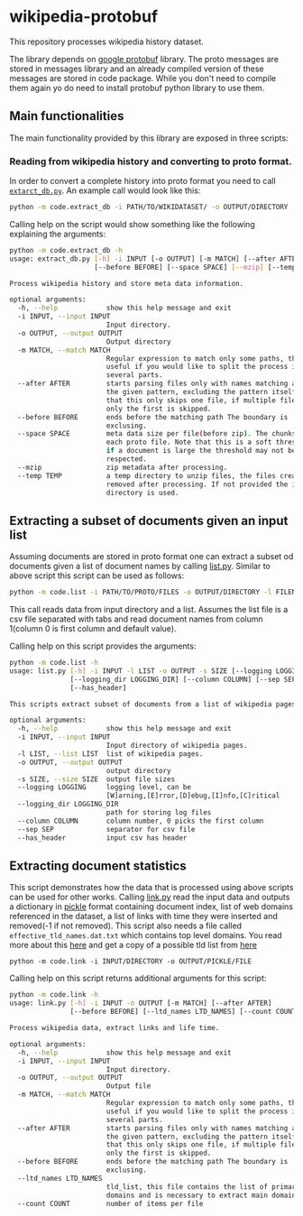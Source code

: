 # wikipedia-protobuf
This repository processes wikipedia history dataset.

The library depends on [google protobuf](https://github.com/google/protobuf) library. The proto messages are stored in messages library and an already compiled version of these messages are stored in code package. While you don't need to compile them again yo do need to install protobuf python library to use them.

## Main functionalities

The main functionality provided by this library are exposed in three scripts:

### Reading from wikipedia history and converting to proto format.

In order to convert a complete history into proto format you need to call [`extarct_db.py`](code/extract_db.py). An example call would look like this:

```bash
python -m code.extract_db -i PATH/TO/WIKIDATASET/ -o OUTPUT/DIRECTORY
```

Calling help on the script would show something like the following explaining the arguments:

```bash
python -m code.extract_db -h
usage: extract_db.py [-h] -i INPUT [-o OUTPUT] [-m MATCH] [--after AFTER]
                     [--before BEFORE] [--space SPACE] [--mzip] [--temp TEMP]

Process wikipedia history and store meta data information.

optional arguments:
  -h, --help            show this help message and exit
  -i INPUT, --input INPUT
                        Input directory.
  -o OUTPUT, --output OUTPUT
                        Output directory
  -m MATCH, --match MATCH
                        Regular expression to match only some paths, this is
                        useful if you would like to split the process into
                        several parts.
  --after AFTER         starts parsing files only with names matching after
                        the given pattern, excluding the pattern itself. Note
                        that this only skips one file, if multiple files match
                        only the first is skipped.
  --before BEFORE       ends before the matching path The boundary is
                        exclusing.
  --space SPACE         meta data size per file(before zip). The chunksize for
                        each proto file. Note that this is a soft threshold,
                        if a document is large the threshold may not be
                        respected.
  --mzip                zip metadata after processing.
  --temp TEMP           a temp directory to unzip files, the files created ar
                        removed after processing. If not provided the input
                        directory is used.

```

## Extracting a subset of documents given an input list

Assuming documents are stored in proto format one can extract a subset od documents given a list of document names by calling [list.py](./code/list.py). Similar to above script this script can be used as follows:

```bash
python -m code.list -i PATH/TO/PROTO/FILES -o OUTPUT/DIRECTORY -l FILENAME/WITH/DOCUMENT/NAMES -s 150 -o ./OUTPUT/FILE --sep '\t' --logging I --column 1
```

This call reads data from input directory and a list. Assumes the list file is a csv file separated with tabs and read document names from column 1(column 0 is first column and default value).

Calling help on this script provides the arguments:

```bash
python -m code.list -h
usage: list.py [-h] -i INPUT -l LIST -o OUTPUT -s SIZE [--logging LOGGING]
               [--logging_dir LOGGING_DIR] [--column COLUMN] [--sep SEP]
               [--has_header]

This scripts extract subset of documents from a list of wikipedia pages

optional arguments:
  -h, --help            show this help message and exit
  -i INPUT, --input INPUT
                        Input directory of wikipedia pages.
  -l LIST, --list LIST  list of wikipedia pages.
  -o OUTPUT, --output OUTPUT
                        output directory
  -s SIZE, --size SIZE  output file sizes
  --logging LOGGING     logging level, can be
                        [W]arning,[E]rror,[D]ebug,[I]nfo,[C]ritical
  --logging_dir LOGGING_DIR
                        path for storing log files
  --column COLUMN       column number, 0 picks the first column
  --sep SEP             separator for csv file
  --has_header          input csv has header

```

## Extracting document statistics

This script demonstrates how the data that is processed using above scripts can be used for other works. Calling [link.py](./code/link.py) read the input data and outputs a dictionary in [pickle]() format containing document index, list of web domains referenced in the dataset, a list of links with time they were inserted and removed(-1 if not removed). This script also needs a file called `effective_tld_names.dat.txt` which contains top level domains. You read more about this [here](http://stackoverflow.com/questions/1066933/how-to-extract-top-level-domain-name-tld-from-url) and get a copy of a possible tld list from [here](https://publicsuffix.org/list/effective_tld_names.dat)

```
python -m code.link -i INPUT/DIRECTORY -o OUTPUT/PICKLE/FILE
```

Calling help on this script returns additional arguments for this script:

```bash
python -m code.link -h
usage: link.py [-h] -i INPUT -o OUTPUT [-m MATCH] [--after AFTER]
               [--before BEFORE] [--ltd_names LTD_NAMES] [--count COUNT]

Process wikipedia data, extract links and life time.

optional arguments:
  -h, --help            show this help message and exit
  -i INPUT, --input INPUT
                        Input directory.
  -o OUTPUT, --output OUTPUT
                        Output file
  -m MATCH, --match MATCH
                        Regular expression to match only some paths, this is
                        useful if you would like to split the process into
                        several parts.
  --after AFTER         starts parsing files only with names matching after
                        the given pattern, excluding the pattern itself. Note
                        that this only skips one file, if multiple files match
                        only the first is skipped.
  --before BEFORE       ends before the matching path The boundary is
                        exclusing.
  --ltd_names LTD_NAMES
                        tld_list, this file contains the list of primary
                        domains and is necessary to extract main domains.
  --count COUNT         number of items per file

```
